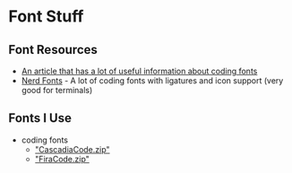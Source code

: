 # Font Stuff

## Font Resources

- [An article that has a lot of useful information about coding fonts](https://realpython.com/coding-font/)
- [Nerd Fonts](https://www.nerdfonts.com/) - A lot of coding fonts with ligatures and icon support (very good for terminals)

## Fonts I Use

- coding fonts
    - ["CascadiaCode.zip"](https://github.com/ryanoasis/nerd-fonts/releases/download/v2.1.0/CascadiaCode.zip)
    - ["FiraCode.zip"](https://github.com/ryanoasis/nerd-fonts/releases/download/v2.1.0/FiraCode.zip)
